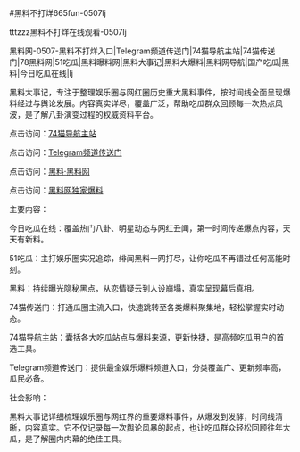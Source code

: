 #黑料不打烊665fun-0507lj

tttzzz黑料不打烊在线观看-0507lj

黑料网-0507-黑料不打烊入口|Telegram频道传送门|74猫导航主站|74猫传送门|78黑料网|51吃瓜|黑料曝料网|黑料大事记|黑料大爆料|黑料网导航|国产吃瓜|黑料|今日吃瓜在线|lj

黑料大事记，专注于整理娱乐圈与网红圈历史重大黑料事件，按时间线全面呈现爆料经过与舆论发展。内容真实详尽，覆盖广泛，帮助吃瓜群众回顾每一次热点风波，是了解八卦演变过程的权威资料平台。

点击访问：<a href="https://74mao.com/">74猫导航主站</a>

点击访问：<a href="https://74mao.com/">Telegram频道传送门</a>

点击访问：<a href="https://qfwfg.pages.dev/">黑料·黑料网</a>

点击访问：<a href="https://tyer.pages.dev/">黑料网独家爆料</a>

主要内容：

今日吃瓜在线：覆盖热门八卦、明星动态与网红丑闻，第一时间传递爆点内容，天天有新料。

51吃瓜：主打娱乐圈实况追踪，绯闻黑料一网打尽，让你吃瓜不再错过任何高能时刻。

黑料：持续曝光隐秘黑点，从恋情疑云到人设崩塌，真实呈现幕后真相。

74猫传送门：打通瓜圈主流入口，快速跳转至各类爆料聚集地，轻松掌握实时动态。

74猫导航主站：囊括各大吃瓜站点与爆料来源，更新快捷，是高频吃瓜用户的首选工具。

Telegram频道传送门：提供最全娱乐爆料频道入口，分类覆盖广、更新频率高，瓜民必备。

社会影响：

黑料大事记详细梳理娱乐圈与网红界的重要爆料事件，从爆发到发酵，时间线清晰，内容真实。它不仅记录每一次舆论风暴的起点，也让吃瓜群众轻松回顾往年大瓜，是了解圈内内幕的绝佳工具。

<span style="display:none;">[Canonical link](）</span>
